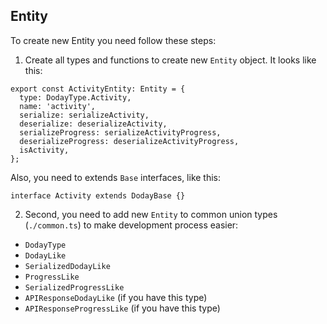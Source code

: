 ## Entity

To create new Entity you need follow these steps:

1. Create all types and functions to create new `Entity` object.
   It looks like this:

```
export const ActivityEntity: Entity = {
  type: DodayType.Activity,
  name: 'activity',
  serialize: serializeActivity,
  deserialize: deserializeActivity,
  serializeProgress: serializeActivityProgress,
  deserializeProgress: deserializeActivityProgress,
  isActivity,
};
```

Also, you need to extends `Base` interfaces, like this:

```
interface Activity extends DodayBase {}
```

2. Second, you need to add new `Entity` to common union types (`./common.ts`) to make development process easier:

- `DodayType`
- `DodayLike`
- `SerializedDodayLike`
- `ProgressLike`
- `SerializedProgressLike`
- `APIResponseDodayLike` (if you have this type)
- `APIResponseProgressLike` (if you have this type)
